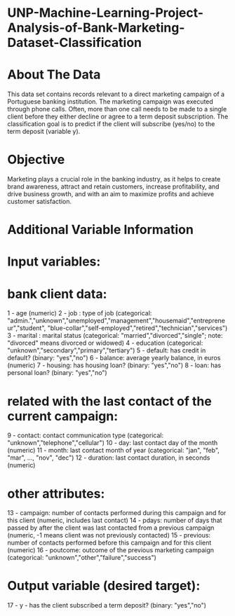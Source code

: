 # UNP-Machine-Learning-Project-Analysis-of-Bank-Marketing-Dataset-Classification

# About The Data

This data set contains records relevant to a direct marketing campaign of a Portuguese banking
institution. The marketing campaign was executed through phone calls. Often, more than one call
needs to be made to a single client before they either decline or agree to a term deposit
subscription. The classification goal is to predict if the client will subscribe (yes/no) to the term
deposit (variable y).

# Objective

Marketing plays a crucial role in the banking industry, as it helps to create brand awareness, attract
and retain customers, increase profitability, and drive business growth, and with an aim to
maximize profits and achieve customer satisfaction.

# Additional Variable Information
# Input variables:
   # bank client data:
   1 - age (numeric)
   2 - job : type of job (categorical: "admin.","unknown","unemployed","management","housemaid","entrepreneur","student",
                                       "blue-collar","self-employed","retired","technician","services") 
   3 - marital : marital status (categorical: "married","divorced","single"; note: "divorced" means divorced or widowed)
   4 - education (categorical: "unknown","secondary","primary","tertiary")
   5 - default: has credit in default? (binary: "yes","no")
   6 - balance: average yearly balance, in euros (numeric) 
   7 - housing: has housing loan? (binary: "yes","no")
   8 - loan: has personal loan? (binary: "yes","no")
   # related with the last contact of the current campaign:
   9 - contact: contact communication type (categorical: "unknown","telephone","cellular") 
  10 - day: last contact day of the month (numeric)
  11 - month: last contact month of year (categorical: "jan", "feb", "mar", ..., "nov", "dec")
  12 - duration: last contact duration, in seconds (numeric)
   # other attributes:
  13 - campaign: number of contacts performed during this campaign and for this client (numeric, includes last contact)
  14 - pdays: number of days that passed by after the client was last contacted from a previous campaign (numeric, -1 means client was not previously contacted)
  15 - previous: number of contacts performed before this campaign and for this client (numeric)
  16 - poutcome: outcome of the previous marketing campaign (categorical: "unknown","other","failure","success")

  # Output variable (desired target):
  17 - y - has the client subscribed a term deposit? (binary: "yes","no")

